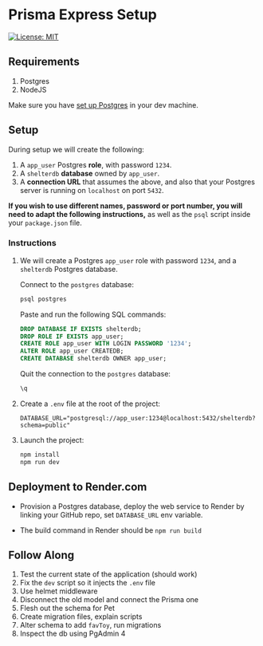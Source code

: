 # Prisma Express Setup

[![License: MIT](https://img.shields.io/badge/License-MIT-yellow.svg)](https://opensource.org/licenses/MIT)

## Requirements

1. Postgres
2. NodeJS

Make sure you have [set up Postgres](https://github.com/codepath/postgres-env-setup-apple) in your dev machine.

## Setup

During setup we will create the following:

1. A `app_user` Postgres **role**, with password `1234`.
2. A `shelterdb` **database** owned by `app_user`.
3. A **connection URL** that assumes the above, and also that your Postgres server is running on `localhost` on port `5432`.

**If you wish to use different names, password or port number, you will need to adapt the following instructions,** as well as the `psql` script inside your `package.json` file.

### Instructions

1. We will create a Postgres `app_user` role with password `1234`, and a `shelterdb` Postgres database.

    Connect to the `postgres` database:

    ```bash
    psql postgres
    ```

    Paste and run the following SQL commands:

    ```sql
    DROP DATABASE IF EXISTS shelterdb;
    DROP ROLE IF EXISTS app_user;
    CREATE ROLE app_user WITH LOGIN PASSWORD '1234';
    ALTER ROLE app_user CREATEDB;
    CREATE DATABASE shelterdb OWNER app_user;
    ```

    Quit the connection to the `postgres` database:

    ```sql
    \q
    ```

2. Create a `.env` file at the root of the project:

    ```text
    DATABASE_URL="postgresql://app_user:1234@localhost:5432/shelterdb?schema=public"
    ```

3. Launch the project:

    ```bash
    npm install
    npm run dev
    ```

## Deployment to Render.com

- Provision a Postgres database, deploy the web service to Render by linking your GitHub repo, set `DATABASE_URL` env variable.

- The build command in Render should be `npm run build`

## Follow Along

1. Test the current state of the application (should work)
1. Fix the `dev` script so it injects the `.env` file
1. Use helmet middleware
1. Disconnect the old model and connect the Prisma one
1. Flesh out the schema for Pet
1. Create migration files, explain scripts
1. Alter schema to add `favToy`, run migrations
1. Inspect the db using PgAdmin 4

